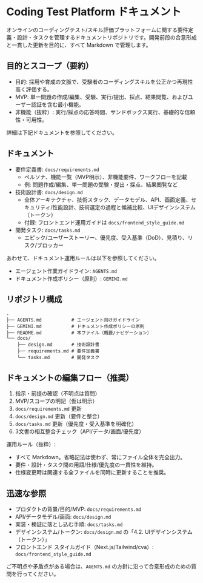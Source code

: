 # Coding Test Platform ドキュメント

オンラインのコーディングテスト/スキル評価プラットフォームに関する要件定義・設計・タスクを管理するドキュメントリポジトリです。開発前段の合意形成と一貫した更新を目的に、すべて Markdown で管理します。

## 目的とスコープ（要約）
- 目的: 採用や育成の文脈で、受験者のコーディングスキルを公正かつ再現性高く評価する。
- MVP: 単一問題の作成/編集、受験、実行/提出、採点、結果閲覧、およびユーザー認証を含む最小機能。
- 非機能（抜粋）: 実行/採点の応答時間、サンドボックス実行、基礎的な信頼性・可用性。

詳細は下記ドキュメントを参照してください。

## ドキュメント
- 要件定義書: `docs/requirements.md`
  - ペルソナ、機能一覧（MVP明示）、非機能要件、ワークフローを記載
  - 例: 問題作成/編集、単一問題の受験・提出・採点、結果閲覧など
- 技術設計書: `docs/design.md`
  - 全体アーキテクチャ、技術スタック、データモデル、API、画面定義、セキュリティ/性能設計、技術選定の過程と候補比較、UIデザインシステム（トークン）
  - 付録: フロントエンド運用ガイドは `docs/frontend_style_guide.md`
- 開発タスク: `docs/tasks.md`
  - エピック/ユーザーストーリー、優先度、受入基準（DoD）、見積り、リスク/ブロッカー

あわせて、ドキュメント運用ルールは以下を参照してください。
- エージェント作業ガイドライン: `AGENTS.md`
- ドキュメント作成ポリシー（原則）: `GEMINI.md`

## リポジトリ構成
```
.
├── AGENTS.md           # エージェント向けガイドライン
├── GEMINI.md           # ドキュメント作成ポリシーの原則
├── README.md           # 本ファイル（概要/ナビゲーション）
└── docs/
    ├── design.md       # 技術設計書
    ├── requirements.md # 要件定義書
    └── tasks.md        # 開発タスク
```

## ドキュメントの編集フロー（推奨）
1) 指示・前提の確認（不明点は質問）
2) MVP/スコープの明記（仮は明示）
3) `docs/requirements.md` 更新
4) `docs/design.md` 更新（要件と整合）
5) `docs/tasks.md` 更新（優先度・受入基準を明確化）
6) 3文書の相互整合チェック（API/データ/画面/優先度）

運用ルール（抜粋）:
- すべて Markdown。省略記法は使わず、常にファイル全体を完全出力。
- 要件・設計・タスク間の用語/仕様/優先度の一貫性を維持。
- 仕様変更時は関連する全ファイルを同時に更新することを推奨。

## 迅速な参照
- プロダクトの背景/目的/MVP: `docs/requirements.md`
- API/データモデル/画面: `docs/design.md`
- 実装・検証に落とし込む手順: `docs/tasks.md`
- デザインシステム/トークン: `docs/design.md` の「4.2. UIデザインシステム（トークン）」
 - フロントエンド スタイルガイド（Next.js/Tailwind/cva）: `docs/frontend_style_guide.md`

ご不明点や矛盾点がある場合は、`AGENTS.md` の方針に沿って合意形成のための質問を行ってください。
